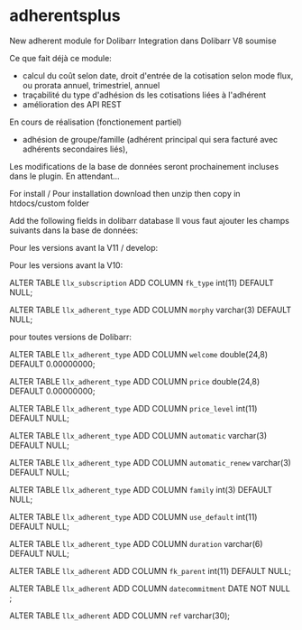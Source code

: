 # adherentsplus
New adherent module for Dolibarr
Integration dans Dolibarr V8 soumise

Ce que fait déjà ce module:
- calcul du coût selon date, droit d'entrée de la cotisation selon mode flux, ou prorata annuel, trimestriel, annuel
- traçabilité du type d'adhésion ds les cotisations liées à l'adhérent
- amélioration des API REST

En cours de réalisation (fonctionement partiel)
- adhésion de groupe/famille (adhérent principal qui sera facturé avec adhérents secondaires liés), 

Les modifications de la base de données seront prochainement incluses dans le plugin. En attendant...

For install / Pour installation
download then unzip then copy in htdocs/custom folder

Add the following fields in dolibarr database
Il vous faut ajouter les champs suivants dans la base de données:

Pour les versions avant la V11 / develop:


Pour les versions avant la V10:

 ALTER TABLE `llx_subscription` ADD COLUMN `fk_type` int(11) DEFAULT NULL;
 
 ALTER TABLE `llx_adherent_type` ADD COLUMN `morphy` varchar(3) DEFAULT NULL;

pour toutes versions de Dolibarr:

 ALTER TABLE `llx_adherent_type` ADD COLUMN `welcome` double(24,8) DEFAULT 0.00000000;
 
 ALTER TABLE `llx_adherent_type` ADD COLUMN `price` double(24,8) DEFAULT 0.00000000;
 
 ALTER TABLE `llx_adherent_type` ADD COLUMN `price_level` int(11) DEFAULT NULL;
 
 ALTER TABLE `llx_adherent_type` ADD COLUMN `automatic` varchar(3) DEFAULT NULL;
 
 ALTER TABLE `llx_adherent_type` ADD COLUMN `automatic_renew` varchar(3)   DEFAULT NULL;
 
 ALTER TABLE `llx_adherent_type` ADD COLUMN `family` int(3)   DEFAULT NULL;
 
 ALTER TABLE `llx_adherent_type` ADD COLUMN `use_default` int(11) DEFAULT NULL;
 
 ALTER TABLE `llx_adherent_type` ADD COLUMN `duration` varchar(6) DEFAULT NULL;
 
 ALTER TABLE `llx_adherent` ADD COLUMN `fk_parent` int(11) DEFAULT NULL;

 ALTER TABLE `llx_adherent` ADD COLUMN `datecommitment` DATE NOT NULL ;

 ALTER TABLE `llx_adherent` ADD COLUMN `ref` varchar(30);
